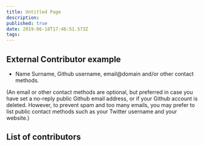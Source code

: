 ```yaml
---
title: Untitled Page
description: 
published: true
date: 2019-06-18T17:46:51.573Z
tags: 
---
```


## External Contributor example

* Name Surname, Github username, email@domain and/or other contact methods.

(An email or other contact methods are optional, but preferred in case you have set a no-reply public Github email address, or if your Github account is deleted. However, to prevent spam and too many emails, you may prefer to list public contact methods such as your Twitter username and your website.)

## List of contributors
